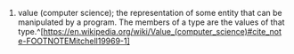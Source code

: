 1. value (computer science); the representation of some entity that can be manipulated by a program. The members of a type are the values of that type.^[https://en.wikipedia.org/wiki/Value_(computer_science)#cite_note-FOOTNOTEMitchell19969-1]